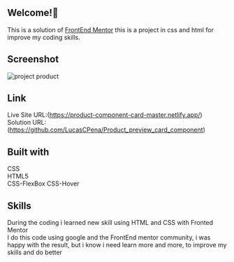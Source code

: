 ## Welcome!👋
This is a solution of [FrontEnd Mentor](https://www.frontendmentor.io/challenges/product-preview-card-component-GO7UmttRfa/hub)  this is a project in css and html for improve my coding skills.

## Screenshot

![project product](https://github.com/LucasCPena/Product_preview_card_component/assets/79058932/9692d813-6fef-471b-a901-032876f97e00)


## Link
Live Site URL:(https://product-component-card-master.netlify.app/) <br/>
Solution URL:(https://github.com/LucasCPena/Product_preview_card_component)

## Built with
CSS <br/>
HTML5<br/>
CSS-FlexBox
CSS-Hover

## Skills

During the coding i learned new skill using HTML and CSS with Fronted Mentor
<br>
I do this code using google and the FrontEnd mentor community, i was happy with the result, but i know i need learn more and more, to improve my skills and do better

